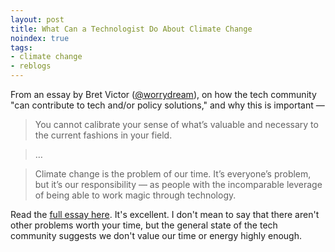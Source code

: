 ```yaml
---
layout: post
title: What Can a Technologist Do About Climate Change
noindex: true
tags:
- climate change
- reblogs
---
```


From an essay by Bret Victor ([@worrydream](https://twitter.com/worrydream)), on how the tech community "can contribute to tech and/or policy solutions," and why this is important —

> You cannot calibrate your sense of what’s valuable and necessary to the current fashions in your field.

> …

> Climate change is the problem of our time. It’s everyone’s problem, but it’s our responsibility — as people with the incomparable leverage of being able to work magic through technology.

Read the [full essay here](http://worrydream.com/ClimateChange/). It's excellent. I don't mean to say that there aren't other problems worth your time, but the general state of the tech community suggests we don't value our time or energy highly enough.
